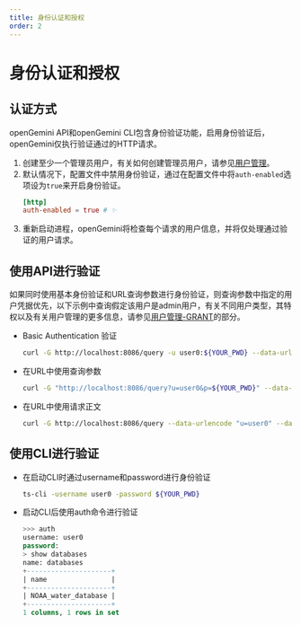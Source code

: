 ```yaml
---
title: 身份认证和授权
order: 2
---
```



# 身份认证和授权

## 认证方式
openGemini API和openGemini CLI包含身份验证功能，启用身份验证后，openGemini仅执行验证通过的HTTP请求。

1. 创建至少一个管理员用户，有关如何创建管理员用户，请参见[用户管理](./user_manage.md)。
2. 默认情况下，配置文件中禁用身份验证，通过在配置文件中将`auth-enabled`选项设为`true`来开启身份验证。
    ```toml
    [http]  
    auth-enabled = true # ✨
    ```
3. 重新启动进程，openGemini将检查每个请求的用户信息，并将仅处理通过验证的用户请求。

## 使用API进行验证
如果同时使用基本身份验证和URL查询参数进行身份验证，则查询参数中指定的用户凭据优先，以下示例中查询假定该用户是admin用户，有关不同用户类型，其特权以及有关用户管理的更多信息，请参见[用户管理-GRANT]((./user_manage.md))的部分。
* Basic Authentication 验证
    
    ```bash
    curl -G http://localhost:8086/query -u user0:${YOUR_PWD} --data-urlencode "q=SHOW DATABASES"
    ```
    
* 在URL中使用查询参数
    ```bash
    curl -G "http://localhost:8086/query?u=user0&p=${YOUR_PWD}" --data-urlencode "q=SHOW DATABASES"
    ```
    
* 在URL中使用请求正文
    ```bash
    curl -G http://localhost:8086/query --data-urlencode "u=user0" --data-urlencode "p=${YOUR_PWD}" --data-urlencode "q=SHOW DATABASES"
    ```
## 使用CLI进行验证
* 在启动CLI时通过username和password进行身份验证
    ```bash
    ts-cli -username user0 -password ${YOUR_PWD}
    ```
* 启动CLI后使用auth命令进行验证
    ```sql
    >>> auth
    username: user0  
    password:  
    > show databases 
    name: databases
    +---------------------+
    | name                |
    +---------------------+
    | NOAA_water_database |
    +---------------------+
    1 columns, 1 rows in set
    ```
